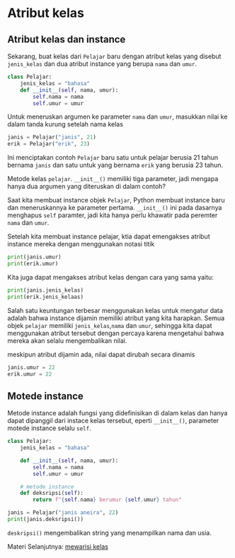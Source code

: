 # Atribut kelas

## Atribut kelas dan instance

Sekarang, buat kelas dari ``Pelajar`` baru dengan atribut kelas yang disebut ``jenis_kelas`` dan dua atribut instance yang berupa ``nama`` dan ``umur``.

```python
class Pelajar:
    jenis_kelas = "bahasa"
    def __init__(self, nama, umur):
        self.nama = nama
        self.umur = umur
```

Untuk meneruskan argumen ke parameter ``nama`` dan ``umur``, masukkan nilai ke dalam tanda kurung setelah nama kelas

```python
janis = Pelajar("janis", 21)
erik = Pelajar("erik", 23)
```

Ini menciptakan contoh ``Pelajar`` baru satu untuk pelajar berusia 21 tahun bernama ``janis`` dan satu untuk yang bernama ``erik`` yang berusia 23 tahun.

Metode kelas ``pelajar``. ``__init__()`` memiliki tiga parameter, jadi mengapa hanya dua argumen yang diteruskan di dalam contoh?

Saat kita membuat instance objek ``Pelajar``, Python membuat instance baru dan meneruskannya ke parameter pertama. ``__init__()`` ini pada dasarnya menghapus ``self`` paramter, jadi kita hanya perlu khawatir pada peremter ``nama`` dan ``umur``.

Setelah kita membuat instance pelajar, ktia dapat emengakses atribut instance mereka dengan menggunakan notasi titik

```python
print(janis.umur)
print(erik.umur)
```

Kita juga dapat mengakses atribut kelas dengan cara yang sama yaitu:
```python
print(janis.jenis_kelas)
print(erik.jenis_kelaas)
```

Salah satu keuntungan terbesar menggunakan kelas untuk mengatur data adalah bahwa instance dijamin memiliki atribut yang kita harapkan. Semua objek ``pelajar`` memiliki ``jenis_kelas``,``nama`` dan ``umur``, sehingga kita dapat menggunakan atribut tersebut dengan percaya karena mengetahui bahwa mereka akan selalu mengembalikan nilai.

meskipun atribut dijamin ada, nilai dapat dirubah secara dinamis

```python
janis.umur = 22
erik.umur = 22
```

## Motede instance

Metode instance adalah fungsi yang didefinisikan di dalam kelas dan hanya dapat dipanggil dari instace kelas tersebut, eperti ``__init__()``, parameter motede instance selalu ``self``.

```python
class Pelajar:
    jenis_kelas = "bahasa"

    def __init__(self, nama, umur):
        self.nama = nama
        self.umur = umur

    # metode instance
    def deksripsi(self):
        return f"{self.nama} berumur {self.umur} tahun"

janis = Pelajar("janis aneira", 22)
print(janis.deksripsi())
```
``deskripsi()`` mengembalikan string yang menampilkan nama dan usia.


Materi Selanjutnya: [mewarisi kelas](../02_mewarisi_kelas)
